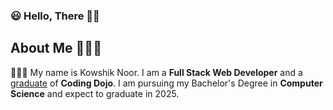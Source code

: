 ### 😃 Hello, There 👋🏽

<!--
**kowshik-noor/kowshik-noor** is a ✨ _special_ ✨ repository because its `README.md` (this file) appears on your GitHub profile.

Here are some ideas to get you started:

- 🔭 I’m currently working on ...
- 🌱 I’m currently learning ...
- 👯 I’m looking to collaborate on ...
- 🤔 I’m looking for help with ...
- 💬 Ask me about ...
- 📫 How to reach me: ...
- 😄 Pronouns: ...
- ⚡ Fun fact: ...
-->

## About Me 💁🏽‍♂️

👨🏽‍💻 My name is Kowshik Noor. I am a **Full Stack Web Developer** and a [graduate](https://www.linkedin.com/in/kowshik-noor-58ba9967/overlay/1635475887591/single-media-viewer/) of **Coding Dojo**. I am pursuing my Bachelor's Degree in **Computer Science** and expect to graduate in 2025.

